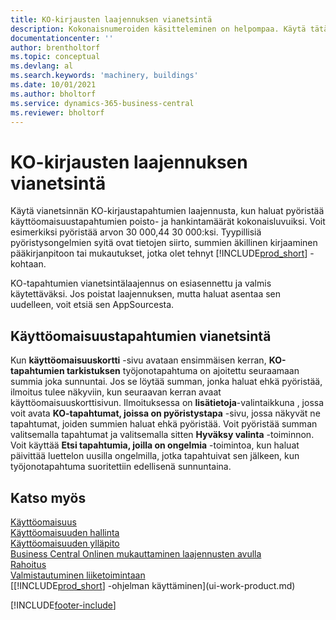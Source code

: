 ```yaml
---
title: KO-kirjausten laajennuksen vianetsintä
description: Kokonaisnumeroiden käsitteleminen on helpompaa. Käytä tätä laajennusta käyttöomaisuuden pyöristyksessä KO-kirjauksiin.
documentationcenter: ''
author: brentholtorf
ms.topic: conceptual
ms.devlang: al
ms.search.keywords: 'machinery, buildings'
ms.date: 10/01/2021
ms.author: bholtorf
ms.service: dynamics-365-business-central
ms.reviewer: bholtorf
---
```

# <a name="the-troubleshooting-fa-ledger-entries-extension"></a>KO-kirjausten laajennuksen vianetsintä
Käytä vianetsinnän KO-kirjaustapahtumien laajennusta, kun haluat pyöristää käyttöomaisuustapahtumien poisto- ja hankintamäärät kokonaisluvuiksi. Voit esimerkiksi pyöristää arvon 30 000,44 30 000:ksi. Tyypillisiä pyöristysongelmien syitä ovat tietojen siirto, summien äkillinen kirjaaminen pääkirjanpitoon tai mukautukset, jotka olet tehnyt [!INCLUDE[prod_short](includes/prod_short.md)] -kohtaan.

KO-tapahtumien vianetsintälaajennus on esiasennettu ja valmis käytettäväksi. Jos poistat laajennuksen, mutta haluat asentaa sen uudelleen, voit etsiä sen AppSourcesta.

## <a name="troubleshooting-fixed-asset-ledger-entries"></a>Käyttöomaisuustapahtumien vianetsintä
Kun **käyttöomaisuuskortti** -sivu avataan ensimmäisen kerran, **KO-tapahtumien tarkistuksen** työjonotapahtuma on ajoitettu seuraamaan summia joka sunnuntai. Jos se löytää summan, jonka haluat ehkä pyöristää, ilmoitus tulee näkyviin, kun seuraavan kerran avaat käyttöomaisuuskorttisivun. Ilmoituksessa on **lisätietoja**-valintaikkuna , jossa voit avata **KO-tapahtumat, joissa on pyöristystapa** -sivu, jossa näkyvät ne tapahtumat, joiden summien haluat ehkä pyöristää. Voit pyöristää summan valitsemalla tapahtumat ja valitsemalla sitten **Hyväksy valinta** -toiminnon. Voit käyttää **Etsi tapahtumia, joilla on ongelmia** -toimintoa, kun haluat päivittää luettelon uusilla ongelmilla, jotka tapahtuivat sen jälkeen, kun työjonotapahtuma suoritettiin edellisenä sunnuntaina.

## <a name="see-also"></a>Katso myös
[Käyttöomaisuus](fa-manage.md)  
[Käyttöomaisuuden hallinta](fa-manage.md)  
[Käyttöomaisuuden ylläpito](fa-how-maintain.md)  
[Business Central Onlinen mukauttaminen laajennusten avulla](ui-extensions.md)  
[Rahoitus](finance.md)  
[Valmistautuminen liiketoimintaan](ui-get-ready-business.md)  
[[!INCLUDE[prod_short](includes/prod_short.md)] -ohjelman käyttäminen](ui-work-product.md)  


[!INCLUDE[footer-include](includes/footer-banner.md)]



